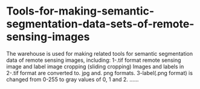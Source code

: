 # Tools-for-making-semantic-segmentation-data-sets-of-remote-sensing-images
The warehouse is used for making related tools for semantic segmentation data of remote sensing images, including: 1-.tif format remote sensing image and label image cropping (sliding cropping) Images and labels in 2-.tif format are converted to. jpg and. png formats. 3-label(.png format) is changed from 0-255 to gray values of 0, 1 and 2. ......
